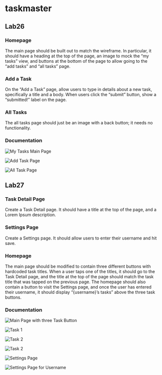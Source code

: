 # taskmaster

## Lab26
### Homepage
The main page should be built out to match the wireframe. In particular, it should have a heading at the top of the page, an image to mock the “my tasks” view, and buttons at the bottom of the page to allow going to the “add tasks” and “all tasks” page.

### Add a Task
On the “Add a Task” page, allow users to type in details about a new task, specifically a title and a body. When users click the “submit” button, show a “submitted!” label on the page.

### All Tasks
The all tasks page should just be an image with a back button; it needs no functionality.

### Documentation
![My Tasks Main Page](screenshots/My_Task_FrontPage.png)

![Add Task Page](screenshots/AddTasks.png)

![All Task Page](screenshots/AllTasks.png)

## Lab27

### Task Detail Page
Create a Task Detail page. It should have a title at the top of the page, and a Lorem Ipsum description.

### Settings Page
Create a Settings page. It should allow users to enter their username and hit save.

### Homepage
The main page should be modified to contain three different buttons with hardcoded task titles. When a user taps one of the titles, it should go to the Task Detail page, and the title at the top of the page should match the task title that was tapped on the previous page.
The homepage should also contain a button to visit the Settings page, and once the user has entered their username, it should display “{username}’s tasks” above the three task buttons.

### Documentation

![Main Page with three Task Button](screenshots/mainpage.png)

![Task 1](screenshots/task1.png)

![Task 2](screenshots/task2.png)

![Task 2](screenshots/task2.png)

![Settings Page](screenshots/settingspage.png)

![Settings Page for Username](screenshots/usernametask.png)



